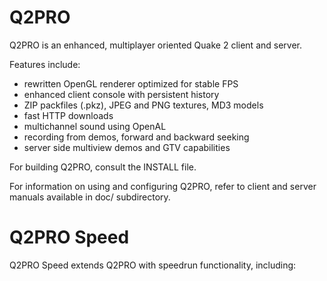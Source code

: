Q2PRO
=====

Q2PRO is an enhanced, multiplayer oriented Quake 2 client and server.

Features include:

* rewritten OpenGL renderer optimized for stable FPS
* enhanced client console with persistent history
* ZIP packfiles (.pkz), JPEG and PNG textures, MD3 models
* fast HTTP downloads
* multichannel sound using OpenAL
* recording from demos, forward and backward seeking
* server side multiview demos and GTV capabilities

For building Q2PRO, consult the INSTALL file.

For information on using and configuring Q2PRO, refer to client and server
manuals available in doc/ subdirectory.

Q2PRO Speed
===========

Q2PRO Speed extends Q2PRO with speedrun functionality, including:
